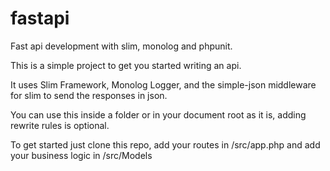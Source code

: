 fastapi
=======

Fast api development with slim, monolog and phpunit.

This is a simple project to get you started writing an api.

It uses Slim Framework, Monolog Logger, and the simple-json middleware for slim to send
the responses in json.

You can use this inside a folder or in your document root as it is, adding rewrite rules is optional.

To get started just clone this repo, add your routes in /src/app.php and add your business logic in /src/Models
